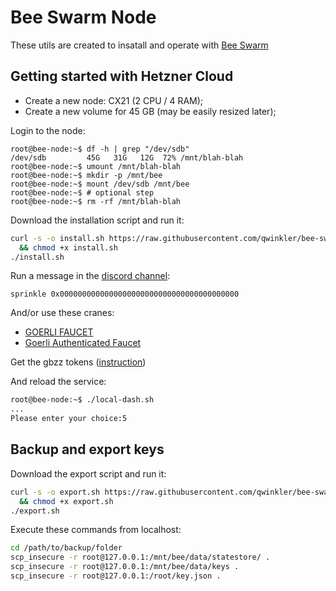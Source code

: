 # Bee Swarm Node
 
These utils are created to insatall and operate with [Bee Swarm](https://docs.ethswarm.org/docs)

## Getting started with Hetzner Cloud

- Create a new node: CX21 (2 CPU / 4 RAM);
- Create a new volume for 45 GB (may be easily resized later);

Login to the node:  
```console
root@bee-node:~$ df -h | grep "/dev/sdb"
/dev/sdb         45G   31G   12G  72% /mnt/blah-blah
root@bee-node:~$ umount /mnt/blah-blah
root@bee-node:~$ mkdir -p /mnt/bee
root@bee-node:~$ mount /dev/sdb /mnt/bee
root@bee-node:~$ # optional step
root@bee-node:~$ rm -rf /mnt/blah-blah
```

Download the installation script and run it:  
```bash
curl -s -o install.sh https://raw.githubusercontent.com/qwinkler/bee-swarm/main/install.sh \
  && chmod +x install.sh
./install.sh
```

Run a message in the [discord channel](https://discord.com/channels/799027393297514537/813744618776428594):  
```
sprinkle 0x0000000000000000000000000000000000000000
```

And/or use these cranes:  
- [GOERLI FAUCET](https://faucet.ethswarm.org)
- [Goerli Authenticated Faucet](https://faucet.goerli.mudit.blog)

Get the gbzz tokens ([instruction](https://telegra.ph/gbzz-geth-02-22))

And reload the service:
```bash
root@bee-node:~$ ./local-dash.sh
...
Please enter your choice:5
```

## Backup and export keys

Download the export script and run it:  
```bash
curl -s -o export.sh https://raw.githubusercontent.com/qwinkler/bee-swarm/main/exportSwarmKey.sh \
  && chmod +x export.sh
./export.sh
```

Execute these commands from localhost:
```bash
cd /path/to/backup/folder
scp_insecure -r root@127.0.0.1:/mnt/bee/data/statestore/ .
scp_insecure -r root@127.0.0.1:/mnt/bee/data/keys .
scp_insecure -r root@127.0.0.1:/root/key.json .
```
